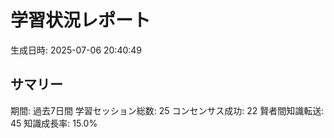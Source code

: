 # 学習状況レポート

生成日時: 2025-07-06 20:40:49

## サマリー

期間: 過去7日間
学習セッション総数: 25
コンセンサス成功: 22
賢者間知識転送: 45
知識成長率: 15.0%
